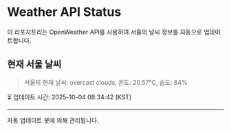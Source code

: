 
# Weather API Status

이 리포지토리는 OpenWeather API를 사용하여 서울의 날씨 정보를 자동으로 업데이트합니다.

## 현재 서울 날씨
> 서울의 현재 날씨: overcast clouds, 온도: 20.57°C, 습도: 84%

⏳ 업데이트 시간: 2025-10-04 08:34:42 (KST)

---
자동 업데이트 봇에 의해 관리됩니다.
